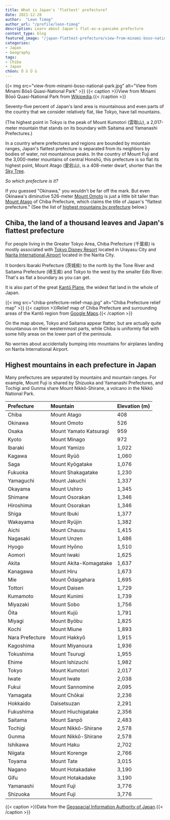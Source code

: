 ```yaml
---
title: What is Japan's 'flattest' prefecture?
date: 2021-12-28
author:  "Leon Timog"
author_url: "/profile/leon-timog"
description: Learn about Japan's flat-as-a-pancake prefecture
content_type: blog
featured_image: "/japan-flattest-prefecture/view-from-minami-boso-national-park.jpg"
categories:
- Japan
- Geography
tags:
- Chiba
- Japan
chōon: Ō ō Ū ū
---
```

{{< img src="view-from-minami-boso-national-park.jpg" alt="View from Minami Bōsō Quasi-National Park" >}}
{{< caption >}}View from Minami Bōsō Quasi-National Park from [Wikipedia](https://ja.wikipedia.org/wiki/%E5%8D%83%E8%91%89%E7%9C%8C#/media/%E3%83%95%E3%82%A1%E3%82%A4%E3%83%AB:%E4%B9%9D%E5%8D%81%E4%B9%9D%E8%B0%B7_-_panoramio.jpg).{{< /caption >}}

Seventy-five percent of Japan's land area is mountainous and even parts of the country that we consider relatively flat, like Tokyo, have tall mountains.

(The highest point in Tokyo is the peak of Mount Kumotori (雲取山), a 2,017-meter mountain that stands on its boundary with Saitama and Yamanashi Prefectures.)

In a country where prefectures and regions are bounded by mountain ranges, Japan's flattest prefecture is separated from its neighbors by bodies of water, not mountainous peaks. In the country of Mount Fuji and the 3,000-meter mountains of central Honshū, this prefecture is so flat its highest point, Mount Atago (愛宕山), is a 408-meter dwarf, shorter than the [Sky Tree](https://www.tokyo-skytree.jp/en/).

*So which prefecture is it?*

If you guessed "Okinawa," you wouldn't be far off the mark. But even Okinawa's diminutive 526-meter [Mount Omoto](https://en.wikipedia.org/wiki/Mount_Omoto) is just a little bit taller than [Mount Atago](https://en.wikipedia.org/wiki/Mount_Atago_(Minamib%C5%8Ds%C5%8D,_Chiba)) of Chiba Prefecture, which claims the title of Japan's "flattest prefecture." (See the list of [highest mountains by prefecture](#highest-mountains-in-each-prefecture-in-japan) below.)


## Chiba, the land of a thousand leaves and Japan's flattest prefecture

For people living in the Greater Tokyo Area, Chiba Prefecture (千葉県) is mostly associated with [Tokyo Disney Resort](https://www.tokyodisneyresort.jp/top.html) located in Urayasu City and [Narita International Airport](https://timog.org/christmas-2021-in-narita-airport/) located in the Narita City.

It borders Ibaraki Prefecture (茨城県) to the north by the Tone River and Saitama Prefecture (埼玉県) and Tokyo to the west by the smaller Edo River. That's as flat a boundary as you can get.

It is also part of the great [Kantō Plane](/what-are-the-eight-regions-of-japan/#kantō-region), the widest flat land in the whole of Japan.

{{< img src="chiba-prefecture-relief-map.jpg" alt="Chiba Prefecture relief map" >}}
{{< caption >}}Relief map of Chiba Prefecture and surrounding areas of the Kantō region from [Google Maps](https://www.google.com/maps).{{< /caption >}}

On the map above, Tokyo and Saitama appear flatter, but are actually quite mountanous on their westernmost parts, while Chiba is uniformly flat with some hilly areas on the lower part of the peninsula.

No worries about accidentally bumping into mountains for airplanes landing on Narita International Airport.


## Highest mountains in each prefecture in Japan

Many prefectures are separated by mountains and mountain ranges. For example, Mount Fuji is shared by Shizuoka and Yamanashi Prefectures, and Tochigi and Gunma share Mount Nikkō-Shirane, a volcano in the Nikkō National Park.

<table class="orange-table">
<thead>
<tr>
<th style="text-align:left">Prefecture</th>
<th style="text-align:left">Mountain</th>
<th style="text-align:left">Elevation (m)</th>
</tr>
</thead>
<tbody>
<tr>
<td style="text-align:left">Chiba</td>
<td style="text-align:left">Mount Atago</td>
<td style="text-align:left">408</td>
</tr>
<tr>
<td style="text-align:left">Okinawa</td>
<td style="text-align:left">Mount Omoto</td>
<td style="text-align:left">526</td>
</tr>
<tr>
<td style="text-align:left">Osaka</td>
<td style="text-align:left">Mount Yamato Katsuragi</td>
<td style="text-align:left">959</td>
</tr>
<tr>
<td style="text-align:left">Kyoto</td>
<td style="text-align:left">Mount Minago</td>
<td style="text-align:left">972</td>
</tr>
<tr>
<td style="text-align:left">Ibaraki</td>
<td style="text-align:left">Mount Yamizo</td>
<td style="text-align:left">1,022</td>
</tr>
<tr>
<td style="text-align:left">Kagawa</td>
<td style="text-align:left">Mount Ryūō</td>
<td style="text-align:left">1,060</td>
</tr>
<tr>
<td style="text-align:left">Saga</td>
<td style="text-align:left">Mount Kyōgatake</td>
<td style="text-align:left">1,076</td>
</tr>
<tr>
<td style="text-align:left">Fukuoka</td>
<td style="text-align:left">Mount Shakagatake</td>
<td style="text-align:left">1,230</td>
</tr>
<tr>
<td style="text-align:left">Yamaguchi</td>
<td style="text-align:left">Mount Jakuchi</td>
<td style="text-align:left">1,337</td>
</tr>
<tr>
<td style="text-align:left">Okayama</td>
<td style="text-align:left">Mount Ushiro</td>
<td style="text-align:left">1,345</td>
</tr>
<tr>
<td style="text-align:left">Shimane</td>
<td style="text-align:left">Mount Osorakan</td>
<td style="text-align:left">1,346</td>
</tr>
<tr>
<td style="text-align:left">Hiroshima</td>
<td style="text-align:left">Mount Osorakan</td>
<td style="text-align:left">1,346</td>
</tr>
<tr>
<td style="text-align:left">Shiga</td>
<td style="text-align:left">Mount Ibuki</td>
<td style="text-align:left">1,377</td>
</tr>
<tr>
<td style="text-align:left">Wakayama</td>
<td style="text-align:left">Mount Ryūjin</td>
<td style="text-align:left">1,382</td>
</tr>
<tr>
<td style="text-align:left">Aichi</td>
<td style="text-align:left">Mount Chausu</td>
<td style="text-align:left">1,415</td>
</tr>
<tr>
<td style="text-align:left">Nagasaki</td>
<td style="text-align:left">Mount Unzen</td>
<td style="text-align:left">1,486</td>
</tr>
<tr>
<td style="text-align:left">Hyogo</td>
<td style="text-align:left">Mount Hyōno</td>
<td style="text-align:left">1,510</td>
</tr>
<tr>
<td style="text-align:left">Aomori</td>
<td style="text-align:left">Mount Iwaki</td>
<td style="text-align:left">1,625</td>
</tr>
<tr>
<td style="text-align:left">Akita</td>
<td style="text-align:left">Mount Akita-Komagatake</td>
<td style="text-align:left">1,637</td>
</tr>
<tr>
<td style="text-align:left">Kanagawa</td>
<td style="text-align:left">Mount Hiru</td>
<td style="text-align:left">1,673</td>
</tr>
<tr>
<td style="text-align:left">Mie</td>
<td style="text-align:left">Mount Ōdaigahara</td>
<td style="text-align:left">1,695</td>
</tr>
<tr>
<td style="text-align:left">Tottori</td>
<td style="text-align:left">Mount Daisen</td>
<td style="text-align:left">1,729</td>
</tr>
<tr>
<td style="text-align:left">Kumamoto</td>
<td style="text-align:left">Mount Kunimi</td>
<td style="text-align:left">1,739</td>
</tr>
<tr>
<td style="text-align:left">Miyazaki</td>
<td style="text-align:left">Mount Sobo</td>
<td style="text-align:left">1,756</td>
</tr>
<tr>
<td style="text-align:left">Ōita</td>
<td style="text-align:left">Mount Kujū</td>
<td style="text-align:left">1,791</td>
</tr>
<tr>
<td style="text-align:left">Miyagi</td>
<td style="text-align:left">Mount Byōbu</td>
<td style="text-align:left">1,825</td>
</tr>
<tr>
<td style="text-align:left">Kochi</td>
<td style="text-align:left">Mount Miune</td>
<td style="text-align:left">1,893</td>
</tr>
<tr>
<td style="text-align:left">Nara Prefecture</td>
<td style="text-align:left">Mount Hakkyō</td>
<td style="text-align:left">1,915</td>
</tr>
<tr>
<td style="text-align:left">Kagoshima</td>
<td style="text-align:left">Mount Miyanoura</td>
<td style="text-align:left">1,936</td>
</tr>
<tr>
<td style="text-align:left">Tokushima</td>
<td style="text-align:left">Mount Tsurugi</td>
<td style="text-align:left">1,955</td>
</tr>
<tr>
<td style="text-align:left">Ehime</td>
<td style="text-align:left">Mount Ishizuchi</td>
<td style="text-align:left">1,982</td>
</tr>
<tr>
<td style="text-align:left">Tokyo</td>
<td style="text-align:left">Mount Kumotori</td>
<td style="text-align:left">2,017</td>
</tr>
<tr>
<td style="text-align:left">Iwate</td>
<td style="text-align:left">Mount Iwate</td>
<td style="text-align:left">2,038</td>
</tr>
<tr>
<td style="text-align:left">Fukui</td>
<td style="text-align:left">Mount Sannomine</td>
<td style="text-align:left">2,095</td>
</tr>
<tr>
<td style="text-align:left">Yamagata</td>
<td style="text-align:left">Mount Chōkai</td>
<td style="text-align:left">2,236</td>
</tr>
<tr>
<td style="text-align:left">Hokkaido</td>
<td style="text-align:left">Daisetsuzan</td>
<td style="text-align:left">2,291</td>
</tr>
<tr>
<td style="text-align:left">Fukushima</td>
<td style="text-align:left">Mount Hiuchigatake</td>
<td style="text-align:left">2,356</td>
</tr>
<tr>
<td style="text-align:left">Saitama</td>
<td style="text-align:left">Mount Sanpō</td>
<td style="text-align:left">2,483</td>
</tr>
<tr>
<td style="text-align:left">Tochigi</td>
<td style="text-align:left">Mount Nikkō-Shirane</td>
<td style="text-align:left">2,578</td>
</tr>
<tr>
<td style="text-align:left">Gunma</td>
<td style="text-align:left">Mount Nikkō-Shirane</td>
<td style="text-align:left">2,578</td>
</tr>
<tr>
<td style="text-align:left">Ishikawa</td>
<td style="text-align:left">Mount Haku</td>
<td style="text-align:left">2,702</td>
</tr>
<tr>
<td style="text-align:left">Niigata</td>
<td style="text-align:left">Mount Korenge</td>
<td style="text-align:left">2,766</td>
</tr>
<tr>
<td style="text-align:left">Toyama</td>
<td style="text-align:left">Mount Tate</td>
<td style="text-align:left">3,015</td>
</tr>
<tr>
<td style="text-align:left">Nagano</td>
<td style="text-align:left">Mount Hotakadake</td>
<td style="text-align:left">3,190</td>
</tr>
<tr>
<td style="text-align:left">Gifu</td>
<td style="text-align:left">Mount Hotakadake</td>
<td style="text-align:left">3,190</td>
</tr>
<tr>
<td style="text-align:left">Yamanashi</td>
<td style="text-align:left">Mount Fuji</td>
<td style="text-align:left">3,776</td>
</tr>
<tr>
<td style="text-align:left">Shizuoka</td>
<td style="text-align:left">Mount Fuji</td>
<td style="text-align:left">3,776</td>
</tr>
</tbody>
</table>

{{< caption >}}Data from the [Geospacial Information Authority of Japan](https://www.gsi.go.jp/kihonjohochousa/kihonjohochousa41196.html).{{< /caption >}}